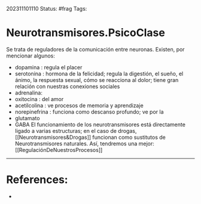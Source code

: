 202311101110
Status: #frag
Tags: 

# Neurotransmisores.PsicoClase

Se trata de reguladores de la comunicación entre neuronas. Existen, por mencionar algunos: 
- dopamina : regula el placer 
- serotonina : hormona de la felicidad; regula la digestión, el sueño, el ánimo, la respuesta sexual, cómo se reacciona al dolor; tiene gran relación con nuestras conexiones sociales 
- adrenalina:  
- oxitocina : del amor 
- acetilcolina : ve procesos de memoria y aprendizaje 
- norepinefrina : funciona como descanso profundo; ve por la  
- glutamato 
- GABA 
El funcionamiento de los neurotransmisores está directamente ligado a varias estructuras; en el caso de drogas, [[Neurotransmisores&Drogas]] funcionan como sustitutos de Neurotransmisores naturales. 
Así, tendremos una mejor: 
[[RegulaciónDeNuestrosProcesos]]

---
# References:
- 
